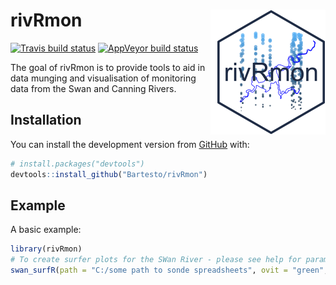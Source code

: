 
<!-- README.md is generated from README.Rmd. Please edit that file -->

# rivRmon <img src="man/figures/rivRmon_logo.png" align="right" style="padding-left:10px;background-color:white;" />

<!-- badges: start -->

[![Travis build
status](https://travis-ci.org/Bartesto/rivRmon.svg?branch=master)](https://travis-ci.org/Bartesto/rivRmon)
[![AppVeyor build
status](https://ci.appveyor.com/api/projects/status/github/Bartesto/rivRmon?branch=master&svg=true)](https://ci.appveyor.com/project/Bartesto/rivRmon)
<!-- badges: end -->

The goal of rivRmon is to provide tools to aid in data munging and
visualisation of monitoring data from the Swan and Canning Rivers.

## Installation

You can install the development version from
[GitHub](https://github.com/Bartesto) with:

``` r
# install.packages("devtools")
devtools::install_github("Bartesto/rivRmon")
```

## Example

A basic example:

``` r
library(rivRmon)
# To create surfer plots for the SWan River - please see help for parameter descriptions
swan_surfR(path = "C:/some path to sonde spreadsheets", ovit = "green", ocav = "red")
```
